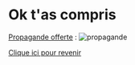 # Ok t'as compris

[Propagande offerte](../documentation/5-Documentation.md) :
![propagande](./stalinerac.jpg)

[Clique ici pour revenir](https://matias.ma/nsfw/)